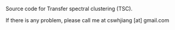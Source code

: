 Source code for Transfer spectral clustering (TSC).

If there is any problem, please call me at cswhjiang [at] gmail.com
